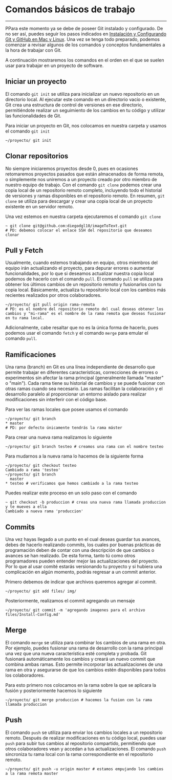 # Comandos básicos de trabajo

--------------------------------------------------------------------------------

PPara este momento ya se debe de poseer Git instalado y configurado. De no ser así, puedes seguir los pasos indicados en [Instalación y Configurando Git y GitHub en Mac y Linux](Install-Config.md). Una vez se tenga todo preparado, podemos comenzar a revisar algunos de los comandos y conceptos fundamentales a la hora de trabajar con Git.

A continuación mostraremos los comandos en el orden en el que se suelen usar para trabajar en un proyecto de software.


## Iniciar un proyecto

El comando `git init` se utiliza para inicializar un nuevo repositorio en un directorio local. Al ejecutar este comando en un directorio vacío o existente, Git crea una estructura de control de versiones en ese directorio, permitiéndote realizar un seguimiento de los cambios en tu código y utilizar las funcionalidades de Git.

Para iniciar un proyecto en Git, nos colocamos en nuestra carpeta y usamos el comando `git init`

```
~/proyecto/ git init
```


## Clonar repositorios

No siempre iniciaremos proyectos desde 0, pues en ocasiones retomaremos proyectos pasados que están almacenados de forma remota, o simplemente nos uniremos a un proyecto creado por otro miembro de nuestro equipo de trabajo. Con el comando `git clone` podemos crear una copia local de un repositorio remoto completo, incluyendo todo el historial de versiones y ramas disponibles en el repositorio remoto. En resumen, `git clone` se utiliza para descargar y crear una copia local de un proyecto existente en un servidor remoto.

Una vez estemos en nuestra carpeta ejecutaremos el comando `git clone`

```
~ git clone git@github.com:diegodgl10/imageToText.git
# PD: debemos colocar el enlace SSH del repositorio que deseamos clonar
```


## Pull y Fetch

Usualmente, cuando estemos trabajando en equipo, otros miembros del equipo irán actualizando el proyecto, para depurar errores o aumentar funcionalidades, por lo que si deseamos actualizar nuestra copia local podemos de hacerlo con el comando `pull`. El comando `pull` se utiliza para obtener los últimos cambios de un repositorio remoto y fusionarlos con tu copia local. Básicamente, actualiza tu repositorio local con los cambios más recientes realizados por otros colaboradores.

```
~/proyecto/ git pull origin rama-remota
# PD: es el nombre del repositorio remoto del cual deseas obtener los cambios y "mi-rama" es el nombre de la rama remota que deseas fusionar en tu rama local. 
```

Adicionalmente, cabe resaltar que no es la única forma de hacerlo, pues podemos usar el comando `fetch` y el comando `merge` para emular el comando `pull`.


## Ramificaciones

Una rama (branch) en Git es una línea independiente de desarrollo que permite trabajar en diferentes características, correcciones de errores o experimentos sin afectar la rama principal (generalmente llamada "master" o "main"). Cada rama tiene su historial de cambios y se puede fusionar con otras ramas cuando sea necesario. Las ramas facilitan la colaboración y el desarrollo paralelo al proporcionar un entorno aislado para realizar modificaciones sin interferir con el código base.

Para ver las ramas locales que posee usamos el comando

```
~/proyecto/ git branch
* master
# PD: por defecto únicamente tendrás la rama máster
```

Para crear una nueva rama realizamos lo siguiente

```
~/proyecto/ git branch testeo # creamos una rama con el nombre testeo
```

Para mudarnos a la nueva rama lo hacemos de la siguiente forma

```
~/proyecto/ git checkout testeo
Cambiado a rama 'testeo'
~/proyecto/ git branch
  master
* testeo # verificamos que hemos cambiado a la rama testeo
```

Puedes realizar este proceso en un solo paso con el comando

```
~ git checkout -b produccion # creas una nueva rama llamada produccion y te mueves a ella
Cambiado a nueva rama 'produccion'
```

## Commits

Una vez hayas llegado a un punto en el cual deseas guardar tus avances, debes de hacerlo realizando commits, los cuales por buenas prácticas de programación deben de contar con una descripción de que cambios o avances se han realizado. De esta forma, tanto tú como otros programadores pueden entender mejor las actualizaciones del proyecto. Por lo que al usar comité estarás versionando tu proyecto y si hubiera una complicación en algún momento, podrás regresar a un commit anterior.

Primero debemos de indicar que archivos queremos agregar al commit.

```
~/proyecto/ git add files/ img/
```

Posteriormente, realizamos el commit agregando un mensaje

```
~/proyecto/ git commit -m 'agregando imagenes para el archivo files/Install-Config.md'
```


## Merge

El comando `merge` se utiliza para combinar los cambios de una rama en otra. Por ejemplo, puedes fusionar una rama de desarrollo con la rama principal una vez que una nueva característica esté completa y probada. Git fusionará automáticamente los cambios y creará un nuevo commit que combina ambas ramas. Esto permite incorporar las actualizaciones de una rama en otra y asegurarse de que los cambios estén disponibles para todos los colaboradores.

Para esto primero nos colocamos en la rama sobre la que se aplicara la fusión y posteriormente hacemos lo siguiente

```
~/proyecto/ git merge produccion # hacemos la fusion con la rama llamada produccion
```


## Push

El comando `push` se utiliza para enviar los cambios locales a un repositorio remoto. Después de realizar modificaciones en tu código local, puedes usar `push` para subir tus cambios al repositorio compartido, permitiendo que otros colaboradores vean y accedan a tus actualizaciones. El comando `push` sincroniza tu rama local con la rama correspondiente en el repositorio remoto.

```
~/proyecto/ git push -u origin master # estamos empujando los cambios a la rama remota master
```

<!--
Por agregar
## Forks

## Pull requests
-->
